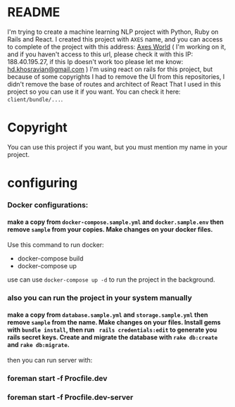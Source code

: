 # README
I'm trying to create a machine learning NLP project with Python, Ruby on Rails and React.
I created this project with `AXES` name, and you can access to complete of the project with this address: [Axes World](http://www.axes.world) ( I'm working on it, and if you haven't access to this url, please check it with this IP: 188.40.195.27, if this Ip doesn't work too please let me know: hd.khosravian@gmail.com )
I'm using react on rails for this project, but because of some copyrights I had to remove the UI from this repositories, I didn't remove the base of routes and architect of React That I used in this project so you can use it if you want. You can check it here: `client/bundle/...`.

# Copyright
You can use this project if you want, but you must mention my name in your project.

# configuring

### Docker configurations:

#### make a copy from `docker-compose.sample.yml` and `docker.sample.env` then remove `sample` from your copies. Make changes on your docker files.
Use this command to run docker:

- docker-compose build
- docker-compose up

use can use `docker-compose up -d` to run the project in the background.

### also you can run the project in your system manually

#### make a copy from `database.sample.yml` and `storage.sample.yml` then remove `sample` from the name. Make changes on your files. Install gems with `bundle install`, then run ` rails credentials:edit` to generate you rails secret keys. Create and migrate the database with `rake db:create` and `rake db:migrate`.

then you can run server with:
### foreman start -f Procfile.dev
### foreman start -f Procfile.dev-server


